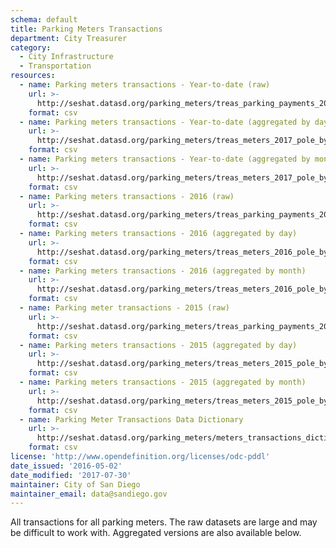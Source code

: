 ```yaml
---
schema: default
title: Parking Meters Transactions
department: City Treasurer
category:
  - City Infrastructure
  - Transportation
resources:
  - name: Parking meters transactions - Year-to-date (raw)
    url: >-
      http://seshat.datasd.org/parking_meters/treas_parking_payments_2017_datasd.csv
    format: csv
  - name: Parking meters transactions - Year-to-date (aggregated by day)
    url: >-
      http://seshat.datasd.org/parking_meters/treas_meters_2017_pole_by_mo_day_datasd.csv
    format: csv
  - name: Parking meters transactions - Year-to-date (aggregated by month)
    url: >-
      http://seshat.datasd.org/parking_meters/treas_meters_2017_pole_by_month_datasd.csv
    format: csv
  - name: Parking meters transactions - 2016 (raw)
    url: >-
      http://seshat.datasd.org/parking_meters/treas_parking_payments_2016_datasd.csv
    format: csv
  - name: Parking meters transactions - 2016 (aggregated by day)
    url: >-
      http://seshat.datasd.org/parking_meters/treas_meters_2016_pole_by_mo_day_datasd.csv
    format: csv
  - name: Parking meters transactions - 2016 (aggregated by month)
    url: >-
      http://seshat.datasd.org/parking_meters/treas_meters_2016_pole_by_month_datasd.csv
    format: csv
  - name: Parking meter transactions - 2015 (raw)
    url: >-
      http://seshat.datasd.org/parking_meters/treas_parking_payments_2015_datasd.csv
    format: csv
  - name: Parking meters transactions - 2015 (aggregated by day)
    url: >-
      http://seshat.datasd.org/parking_meters/treas_meters_2015_pole_by_mo_day_datasd.csv
    format: csv
  - name: Parking meters transactions - 2015 (aggregated by month)
    url: >-
      http://seshat.datasd.org/parking_meters/treas_meters_2015_pole_by_month_datasd.csv
    format: csv
  - name: Parking Meter Transactions Data Dictionary
    url: >-
      http://seshat.datasd.org/parking_meters/meters_transactions_dictionary_datasd.csv
    format: csv
license: 'http://www.opendefinition.org/licenses/odc-pddl'
date_issued: '2016-05-02'
date_modified: '2017-07-30'
maintainer: City of San Diego
maintainer_email: data@sandiego.gov
---
```

All transactions for all parking meters. The raw datasets are large and
may be difficult to work with. Aggregated versions are also available below.

